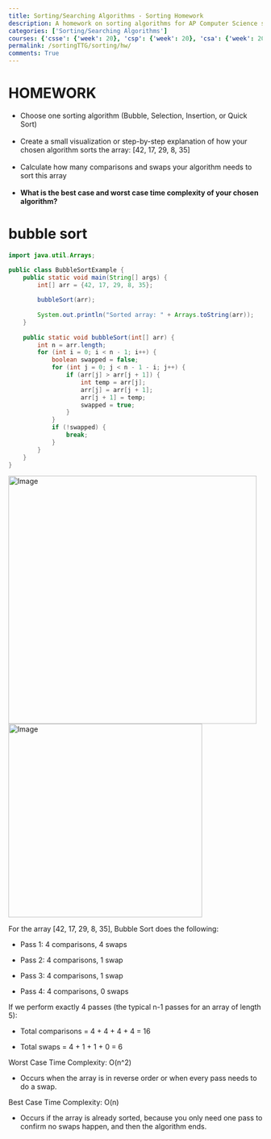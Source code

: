 ```yaml
---
title: Sorting/Searching Algorithms - Sorting Homework
description: A homework on sorting algorithms for AP Computer Science students.
categories: ['Sorting/Searching Algorithms']
courses: {'csse': {'week': 20}, 'csp': {'week': 20}, 'csa': {'week': 20}}
permalink: /sortingTTG/sorting/hw/
comments: True
---
```


# HOMEWORK
- Choose one sorting algorithm (Bubble, Selection, Insertion, or Quick Sort)
<br><br>
- Create a small visualization or step-by-step explanation of how your chosen algorithm sorts the array: [42, 17, 29, 8, 35]
<br><br>
- Calculate how many comparisons and swaps your algorithm needs to sort this array
<br><br>
- **What is the best case and worst case time complexity of your chosen algorithm?**

# bubble sort


```Java
import java.util.Arrays;

public class BubbleSortExample {
    public static void main(String[] args) {
        int[] arr = {42, 17, 29, 8, 35};
        
        bubbleSort(arr);
        
        System.out.println("Sorted array: " + Arrays.toString(arr));
    }
    
    public static void bubbleSort(int[] arr) {
        int n = arr.length;
        for (int i = 0; i < n - 1; i++) {
            boolean swapped = false;
            for (int j = 0; j < n - 1 - i; j++) {
                if (arr[j] > arr[j + 1]) {
                    int temp = arr[j];
                    arr[j] = arr[j + 1];
                    arr[j + 1] = temp;
                    swapped = true;
                }
            }
            if (!swapped) {
                break;
            }
        }
    }
}

```

<img width="492" alt="Image" src="https://github.com/user-attachments/assets/e230d18a-221b-45ed-bb93-3f5b88825e5c" />

<img width="384" alt="Image" src="https://github.com/user-attachments/assets/708940d7-a8f8-43cc-9f1f-7d75c8efc8c1" />


For the array [42, 17, 29, 8, 35], Bubble Sort does the following:

- Pass 1: 4 comparisons, 4 swaps

- Pass 2: 4 comparisons, 1 swap

- Pass 3: 4 comparisons, 1 swap

- Pass 4: 4 comparisons, 0 swaps

If we perform exactly 4 passes (the typical n-1 passes for an array of length 5):

- Total comparisons = 4 + 4 + 4 + 4 = 16

- Total swaps = 4 + 1 + 1 + 0 = 6

Worst Case Time Complexity: 
O(n^2)

- Occurs when the array is in reverse order or when every pass needs to do a swap.

Best Case Time Complexity: 
O(n)

- Occurs if the array is already sorted, because you only need one pass to confirm no swaps happen, and then the algorithm ends.
